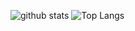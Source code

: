 <p align="left"> 
  <img alt="github stats" heigh="150px" src="https://github-readme-stats-sakuram-devs-projects.vercel.app/api?username=sakuram-dev&show_icons=ture&count_private=true" />
  <img alt="Top Langs" heigh="150px" src="https://github-readme-stats-sakuram-devs-projects.vercel.app/api/top-langs/?username=sakuram-dev&layout=compact" />
  
</p>